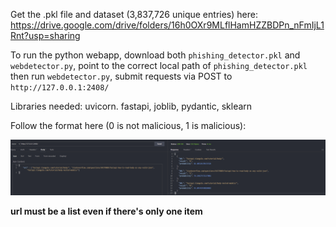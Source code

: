 Get the .pkl file and dataset (3,837,726 unique entries) here: https://drive.google.com/drive/folders/16h0OXr9MLflHamHZZBDPn_nFmIjL1Rnt?usp=sharing

To run the python webapp, download both ```phishing_detector.pkl``` and ```webdetector.py```, point to the correct local path of ```phishing_detector.pkl``` then run ```webdetector.py```, submit requests via POST to ```http://127.0.0.1:2408/```   

Libraries needed: uvicorn. fastapi, joblib, pydantic, sklearn

Follow the format here (0 is not malicious, 1 is malicious):

![](Screenshot_1.png)

**url must be a list even if there's only one item**
